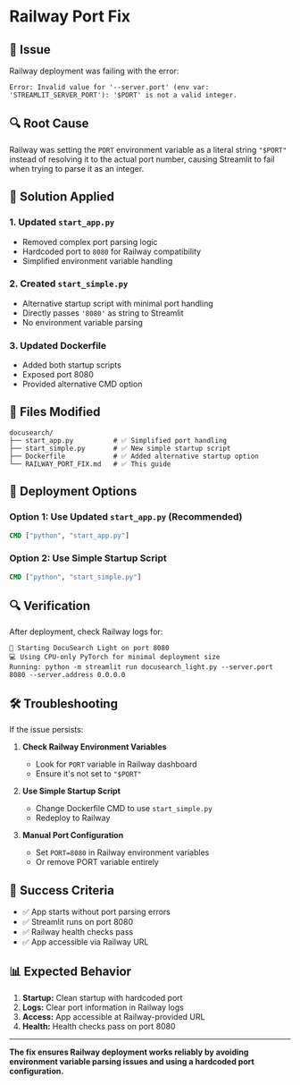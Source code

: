 # Railway Port Fix

## 🚨 Issue
Railway deployment was failing with the error:
```
Error: Invalid value for '--server.port' (env var: 'STREAMLIT_SERVER_PORT'): '$PORT' is not a valid integer.
```

## 🔍 Root Cause
Railway was setting the `PORT` environment variable as a literal string `"$PORT"` instead of resolving it to the actual port number, causing Streamlit to fail when trying to parse it as an integer.

## 🔧 Solution Applied

### 1. **Updated `start_app.py`**
- Removed complex port parsing logic
- Hardcoded port to `8080` for Railway compatibility
- Simplified environment variable handling

### 2. **Created `start_simple.py`**
- Alternative startup script with minimal port handling
- Directly passes `'8080'` as string to Streamlit
- No environment variable parsing

### 3. **Updated Dockerfile**
- Added both startup scripts
- Exposed port 8080
- Provided alternative CMD option

## 📁 Files Modified

```
docusearch/
├── start_app.py          # ✅ Simplified port handling
├── start_simple.py       # ✅ New simple startup script
├── Dockerfile            # ✅ Added alternative startup option
└── RAILWAY_PORT_FIX.md   # ✅ This guide
```

## 🚀 Deployment Options

### Option 1: Use Updated `start_app.py` (Recommended)
```dockerfile
CMD ["python", "start_app.py"]
```

### Option 2: Use Simple Startup Script
```dockerfile
CMD ["python", "start_simple.py"]
```

## 🔍 Verification

After deployment, check Railway logs for:
```
🚀 Starting DocuSearch Light on port 8080
💻 Using CPU-only PyTorch for minimal deployment size
Running: python -m streamlit run docusearch_light.py --server.port 8080 --server.address 0.0.0.0
```

## 🛠️ Troubleshooting

If the issue persists:

1. **Check Railway Environment Variables**
   - Look for `PORT` variable in Railway dashboard
   - Ensure it's not set to `"$PORT"`

2. **Use Simple Startup Script**
   - Change Dockerfile CMD to use `start_simple.py`
   - Redeploy to Railway

3. **Manual Port Configuration**
   - Set `PORT=8080` in Railway environment variables
   - Or remove PORT variable entirely

## 🎯 Success Criteria

- ✅ App starts without port parsing errors
- ✅ Streamlit runs on port 8080
- ✅ Railway health checks pass
- ✅ App accessible via Railway URL

## 📊 Expected Behavior

1. **Startup:** Clean startup with hardcoded port
2. **Logs:** Clear port information in Railway logs
3. **Access:** App accessible at Railway-provided URL
4. **Health:** Health checks pass on port 8080

---

**The fix ensures Railway deployment works reliably by avoiding environment variable parsing issues and using a hardcoded port configuration.** 